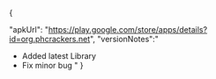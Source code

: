 {

"apkUrl": "https://play.google.com/store/apps/details?id=org.phcrackers.net",
"versionNotes":"
- Added latest Library
- Fix minor bug
"
}
